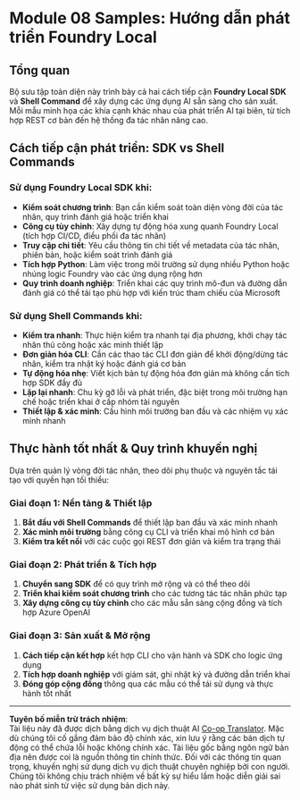 <!--
CO_OP_TRANSLATOR_METADATA:
{
  "original_hash": "729f809c84e99609364180c090c43405",
  "translation_date": "2025-10-01T02:08:23+00:00",
  "source_file": "Module08/samples/README.md",
  "language_code": "vi"
}
-->
# Module 08 Samples: Hướng dẫn phát triển Foundry Local

## Tổng quan

Bộ sưu tập toàn diện này trình bày cả hai cách tiếp cận **Foundry Local SDK** và **Shell Command** để xây dựng các ứng dụng AI sẵn sàng cho sản xuất. Mỗi mẫu minh họa các khía cạnh khác nhau của phát triển AI tại biên, từ tích hợp REST cơ bản đến hệ thống đa tác nhân nâng cao.

## Cách tiếp cận phát triển: SDK vs Shell Commands

### Sử dụng Foundry Local SDK khi:

- **Kiểm soát chương trình**: Bạn cần kiểm soát toàn diện vòng đời của tác nhân, quy trình đánh giá hoặc triển khai
- **Công cụ tùy chỉnh**: Xây dựng tự động hóa xung quanh Foundry Local (tích hợp CI/CD, điều phối đa tác nhân)
- **Truy cập chi tiết**: Yêu cầu thông tin chi tiết về metadata của tác nhân, phiên bản, hoặc kiểm soát trình đánh giá
- **Tích hợp Python**: Làm việc trong môi trường sử dụng nhiều Python hoặc nhúng logic Foundry vào các ứng dụng rộng hơn
- **Quy trình doanh nghiệp**: Triển khai các quy trình mô-đun và đường dẫn đánh giá có thể tái tạo phù hợp với kiến trúc tham chiếu của Microsoft

### Sử dụng Shell Commands khi:

- **Kiểm tra nhanh**: Thực hiện kiểm tra nhanh tại địa phương, khởi chạy tác nhân thủ công hoặc xác minh thiết lập
- **Đơn giản hóa CLI**: Cần các thao tác CLI đơn giản để khởi động/dừng tác nhân, kiểm tra nhật ký hoặc đánh giá cơ bản
- **Tự động hóa nhẹ**: Viết kịch bản tự động hóa đơn giản mà không cần tích hợp SDK đầy đủ
- **Lặp lại nhanh**: Chu kỳ gỡ lỗi và phát triển, đặc biệt trong môi trường hạn chế hoặc triển khai ở cấp nhóm tài nguyên
- **Thiết lập & xác minh**: Cấu hình môi trường ban đầu và các nhiệm vụ xác minh nhanh

## Thực hành tốt nhất & Quy trình khuyến nghị

Dựa trên quản lý vòng đời tác nhân, theo dõi phụ thuộc và nguyên tắc tái tạo với quyền hạn tối thiểu:

### Giai đoạn 1: Nền tảng & Thiết lập
1. **Bắt đầu với Shell Commands** để thiết lập ban đầu và xác minh nhanh
2. **Xác minh môi trường** bằng công cụ CLI và triển khai mô hình cơ bản
3. **Kiểm tra kết nối** với các cuộc gọi REST đơn giản và kiểm tra trạng thái

### Giai đoạn 2: Phát triển & Tích hợp
1. **Chuyển sang SDK** để có quy trình mở rộng và có thể theo dõi
2. **Triển khai kiểm soát chương trình** cho các tương tác tác nhân phức tạp
3. **Xây dựng công cụ tùy chỉnh** cho các mẫu sẵn sàng cộng đồng và tích hợp Azure OpenAI

### Giai đoạn 3: Sản xuất & Mở rộng
1. **Cách tiếp cận kết hợp** kết hợp CLI cho vận hành và SDK cho logic ứng dụng
2. **Tích hợp doanh nghiệp** với giám sát, ghi nhật ký và đường dẫn triển khai
3. **Đóng góp cộng đồng** thông qua các mẫu có thể tái sử dụng và thực hành tốt nhất

---

**Tuyên bố miễn trừ trách nhiệm**:  
Tài liệu này đã được dịch bằng dịch vụ dịch thuật AI [Co-op Translator](https://github.com/Azure/co-op-translator). Mặc dù chúng tôi cố gắng đảm bảo độ chính xác, xin lưu ý rằng các bản dịch tự động có thể chứa lỗi hoặc không chính xác. Tài liệu gốc bằng ngôn ngữ bản địa nên được coi là nguồn thông tin chính thức. Đối với các thông tin quan trọng, khuyến nghị sử dụng dịch vụ dịch thuật chuyên nghiệp bởi con người. Chúng tôi không chịu trách nhiệm về bất kỳ sự hiểu lầm hoặc diễn giải sai nào phát sinh từ việc sử dụng bản dịch này.